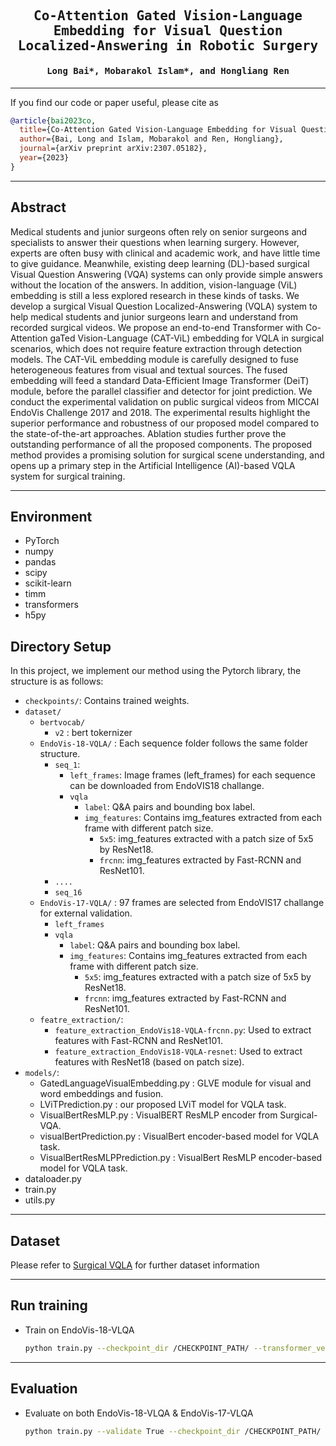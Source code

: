 

<div align="center">

<samp>

<h2> Co-Attention Gated Vision-Language Embedding for Visual Question Localized-Answering in Robotic Surgery </h1>

<h4> Long Bai*, Mobarakol Islam*, and Hongliang Ren </h3>

</samp>   

</div>     

---

If you find our code or paper useful, please cite as

```bibtex
@article{bai2023co,
  title={Co-Attention Gated Vision-Language Embedding for Visual Question Localized-Answering in Robotic Surgery},
  author={Bai, Long and Islam, Mobarakol and Ren, Hongliang},
  journal={arXiv preprint arXiv:2307.05182},
  year={2023}
}
```

---
## Abstract

Medical students and junior surgeons often rely on senior surgeons and specialists to answer their questions when learning surgery. However, experts are often busy with clinical and academic work, and have little time to give guidance. Meanwhile, existing deep learning (DL)-based surgical Visual Question Answering (VQA) systems can only provide simple answers without the location of the answers. In addition, vision-language (ViL) embedding is still a less explored research in these kinds of tasks. We develop a surgical Visual Question Localized-Answering (VQLA) system to help medical students and junior surgeons learn and understand from recorded surgical videos. We propose an end-to-end Transformer with Co-Attention gaTed Vision-Language (CAT-ViL) embedding for VQLA in surgical scenarios, which does not require feature extraction through detection models. The CAT-ViL embedding module is carefully designed to fuse heterogeneous features from visual and textual sources. The fused embedding will feed a standard Data-Efficient Image Transformer (DeiT) module, before the parallel classifier and detector for joint prediction. We conduct the experimental validation on public surgical videos from MICCAI EndoVis Challenge 2017 and 2018. The experimental results highlight the superior performance and robustness of our proposed model compared to the state-of-the-art approaches. Ablation studies further prove the outstanding performance of all the proposed components. The proposed method provides a promising solution for surgical scene understanding, and opens up a primary step in the Artificial Intelligence (AI)-based VQLA system for surgical training.


---
## Environment

- PyTorch
- numpy
- pandas
- scipy
- scikit-learn
- timm
- transformers
- h5py

## Directory Setup
<!---------------------------------------------------------------------------------------------------------------->
In this project, we implement our method using the Pytorch library, the structure is as follows: 

- `checkpoints/`: Contains trained weights.
- `dataset/`
    - `bertvocab/`
        - `v2` : bert tokernizer
    - `EndoVis-18-VQLA/` : Each sequence folder follows the same folder structure. 
        - `seq_1`: 
            - `left_frames`: Image frames (left_frames) for each sequence can be downloaded from EndoVIS18 challange.
            - `vqla`
                - `label`: Q&A pairs and bounding box label.
                - `img_features`: Contains img_features extracted from each frame with different patch size.
                    - `5x5`: img_features extracted with a patch size of 5x5 by ResNet18.
                    - `frcnn`: img_features extracted by Fast-RCNN and ResNet101.
        - `....`
        - `seq_16`
    - `EndoVis-17-VQLA/` : 97 frames are selected from EndoVIS17 challange for external validation. 
        - `left_frames`
        - `vqla`
            - `label`: Q&A pairs and bounding box label.
            - `img_features`: Contains img_features extracted from each frame with different patch size.
                - `5x5`: img_features extracted with a patch size of 5x5 by ResNet18.
                - `frcnn`: img_features extracted by Fast-RCNN and ResNet101.
    - `featre_extraction/`:
        - `feature_extraction_EndoVis18-VQLA-frcnn.py`: Used to extract features with Fast-RCNN and ResNet101.
        - `feature_extraction_EndoVis18-VQLA-resnet`: Used to extract features with ResNet18 (based on patch size).
- `models/`: 
    - GatedLanguageVisualEmbedding.py : GLVE module for visual and word embeddings and fusion.
    - LViTPrediction.py : our proposed LViT model for VQLA task.
    - VisualBertResMLP.py : VisualBERT ResMLP encoder from Surgical-VQA.
    - visualBertPrediction.py : VisualBert encoder-based model for VQLA task.
    - VisualBertResMLPPrediction.py : VisualBert ResMLP encoder-based model for VQLA task.
- dataloader.py
- train.py
- utils.py

---
## Dataset
Please refer to [Surgical VQLA](https://github.com/longbai1006/Surgical-VQLA) for further dataset information

---

## Run training
- Train on EndoVis-18-VLQA 
    ```bash
    python train.py --checkpoint_dir /CHECKPOINT_PATH/ --transformer_ver cat --batch_size 64 --epochs 80
    ```

---
## Evaluation
- Evaluate on both EndoVis-18-VLQA & EndoVis-17-VLQA
    ```bash
    python train.py --validate True --checkpoint_dir /CHECKPOINT_PATH/ --transformer_ver cat --batch_size 64
    ```
